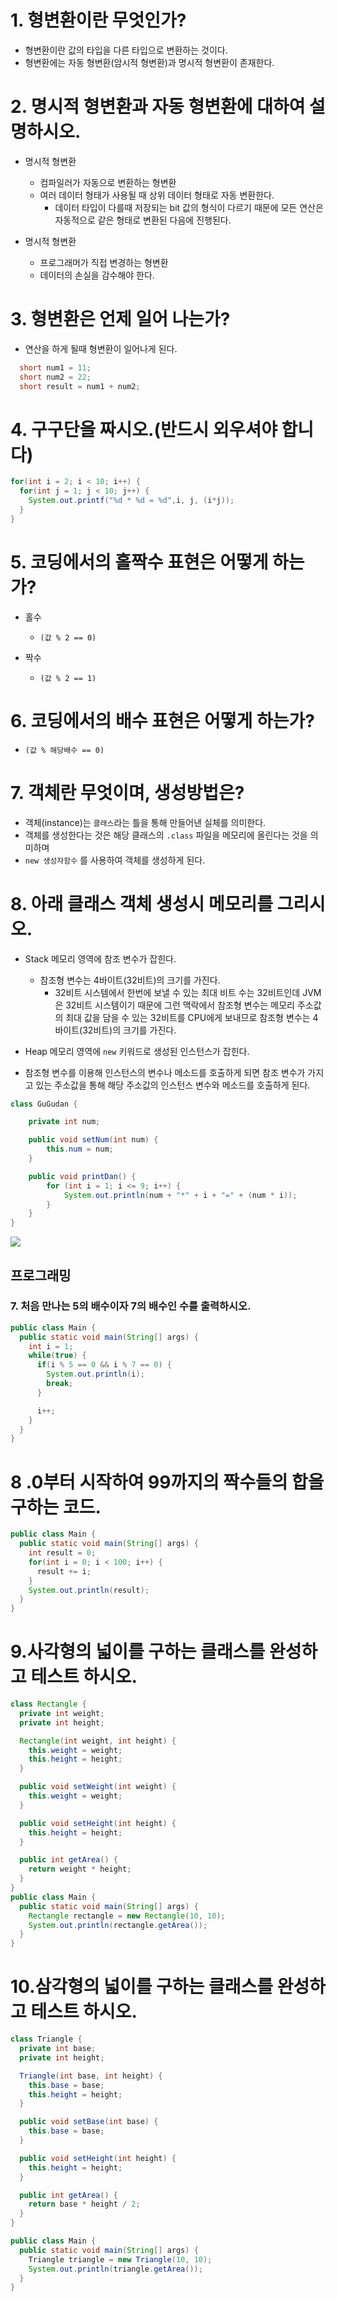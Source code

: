 # 1. 형변환이란 무엇인가?

- 형변환이란 값의 타입을 다른 타입으로 변환하는 것이다.
- 형변환에는 자동 형변환(암시적 형변환)과 명시적 형변환이 존재한다.

# 2. 명시적 형변환과 자동 형변환에 대하여 설명하시오.

- 명시적 형변환

  - 컴파일러가 자동으로 변환하는 형변환
  - 여러 데이터 형태가 사용될 때 상위 데이터 형태로 자동 변환한다.
    - 데이터 타입이 다를때 저장되는 bit 값의 형식이 다르기 때문에 모든 연산은 자동적으로 같은 형태로 변환된 다음에 진행된다.

- 명시적 형변환
  - 프로그래머가 직접 변경하는 형변환
  - 데이터의 손실을 감수해야 한다.

# 3. 형변환은 언제 일어 나는가?

- 연산을 하게 될때 형변환이 일어나게 된다.

```java
  short num1 = 11;
  short num2 = 22;
  short result = num1 + num2;
```

# 4. 구구단을 짜시오.(반드시 외우셔야 합니다)

```java
for(int i = 2; i < 10; i++) {
  for(int j = 1; j < 10; j++) {
    System.out.printf("%d * %d = %d",i, j, (i*j));
  }
}
```

# 5. 코딩에서의 홀짝수 표현은 어떻게 하는가?

- 홀수

  - `(값 % 2 == 0)`

- 짝수
  - `(값 % 2 == 1)`

# 6. 코딩에서의 배수 표현은 어떻게 하는가?

- `(값 % 해당배수 == 0)`

# 7. 객체란 무엇이며, 생성방법은?

- 객체(instance)는 `클래스`라는 틀을 통해 만들어낸 실체를 의미한다.
- 객체를 생성한다는 것은 해당 클래스의 `.class` 파일을 메모리에 올린다는 것을 의미하며
- `new 생성자함수` 를 사용하여 객체를 생성하게 된다.

# 8. 아래 클래스 객체 생성시 메모리를 그리시오.

- Stack 메모리 영역에 참조 변수가 잡힌다.

  - 참조형 변수는 4바이트(32비트)의 크기를 가진다.
    - 32비트 시스템에서 한번에 보낼 수 있는 최대 비트 수는 32비트인데 JVM 은 32비트 시스템이기 때문에 그런 맥락에서 참조형 변수는 메모리 주소값의 최대 값을 담을 수 있는 32비트를 CPU에게 보내므로 참조형 변수는 4바이트(32비트)의 크기를 가진다.

- Heap 메모리 영역에 `new` 키워드로 생성된 인스턴스가 잡힌다.

- 참조형 변수를 이용해 인스턴스의 변수나 메소드를 호출하게 되면 참조 변수가 가지고 있는 주소값을 통해 해당 주소값의 인스턴스 변수와 메소드를 호출하게 된다.

```java
class GuGudan {

	private int num;

	public void setNum(int num) {
		this.num = num;
	}

	public void printDan() {
		for (int i = 1; i <= 9; i++) {
			System.out.println(num + "*" + i + "=" + (num * i));
		}
	}
}
```

<img src="..\image\0511memory.png">

## 프로그래밍

### 7. 처음 만나는 5의 배수이자 7의 배수인 수를 출력하시오.

```java
public class Main {
  public static void main(String[] args) {
    int i = 1;
    while(true) {
      if(i % 5 == 0 && i % 7 == 0) {
        System.out.println(i);
        break;
      }

      i++;
    }
  }
}
```

# 8 .0부터 시작하여 99까지의 짝수들의 합을 구하는 코드.

```java
public class Main {
  public static void main(String[] args) {
    int result = 0;
    for(int i = 0; i < 100; i++) {
      result += i;
    }
    System.out.println(result);
  }
}
```

# 9.사각형의 넓이를 구하는 클래스를 완성하고 테스트 하시오.

```java
class Rectangle {
  private int weight;
  private int height;

  Rectangle(int weight, int height) {
    this.weight = weight;
    this.height = height;
  }

  public void setWeight(int weight) {
    this.weight = weight;
  }

  public void setHeight(int height) {
    this.height = height;
  }

  public int getArea() {
    return weight * height;
  }
}
public class Main {
  public static void main(String[] args) {
    Rectangle rectangle = new Rectangle(10, 10);
    System.out.println(rectangle.getArea());
  }
}
```

# 10.삼각형의 넓이를 구하는 클래스를 완성하고 테스트 하시오.

```java
class Triangle {
  private int base;
  private int height;

  Triangle(int base, int height) {
    this.base = base;
    this.height = height;
  }

  public void setBase(int base) {
    this.base = base;
  }

  public void setHeight(int height) {
    this.height = height;
  }

  public int getArea() {
    return base * height / 2;
  }
}

public class Main {
  public static void main(String[] args) {
    Triangle triangle = new Triangle(10, 10);
    System.out.println(triangle.getArea());
  }
}
```
